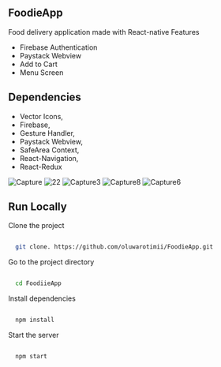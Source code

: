 ## FoodieApp
Food delivery application made with React-native
Features
  * Firebase Authentication 
 * Paystack Webview
*  Add to Cart
*  Menu Screen


## Dependencies
	

*  Vector Icons,
 * Firebase,
*  Gesture Handler,
 * Paystack Webview,
*  SafeArea Context,
*  React-Navigation,
* React-Redux

![Capture](https://user-images.githubusercontent.com/60570935/185449518-fe199a7b-eeb2-455f-b3a8-9b70cbc33ec4.PNG)
![22](https://user-images.githubusercontent.com/60570935/185449536-75ce5a2b-2e18-4ddd-bc5b-2bfd27d4a6bd.PNG)
![Capture3](https://user-images.githubusercontent.com/60570935/185449547-04fae367-3b6f-4790-b159-0caf8538d799.PNG)
![Capture8](https://user-images.githubusercontent.com/60570935/185449554-a4ab8853-1ca3-450d-ae78-ce43ba8f6a6c.PNG)
![Capture6](https://user-images.githubusercontent.com/60570935/185449567-e1e3118b-df6b-4d76-8ed5-0f10fd6a8385.PNG)



## Run Locally

Clone the project

```bash

  git clone. https://github.com/oluwarotimii/FoodieApp.git

```

Go to the project directory

```bash

  cd FoodiieApp

```

Install dependencies

```bash

  npm install

```

Start the server

```bash

  npm start

```
